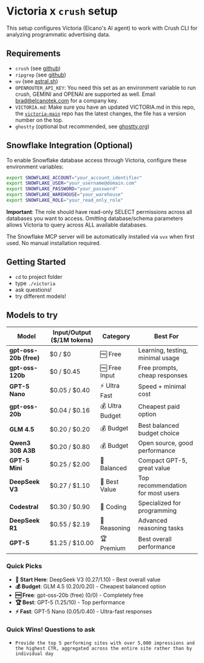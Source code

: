 # Victoria x ```crush``` setup

This setup configures Victoria (Elcano's AI agent) to work with Crush CLI for analyzing programmatic advertising data.

## Requirements

* ```crush``` (see [github](https://github.com/charmbracelet/crush))
* ```ripgrep``` (see [github](https://github.com/BurntSushi/ripgrep))
* ```uv``` (see [astral.sh](https://docs.astral.sh/uv/getting-started/installation/))
* ```OPENROUTER_API_KEY```: You need this set as an environment variable to run crush, GEMINI and OPENAI are supported as well. Email [brad@elcanotek.com](mailto:brad@elcanotek.com) for a company key.
* ```VICTORIA.md```: Make sure you have an updated VICTORIA.md in this repo, the [```victoria-main```](https://github.com/ElcanoTek/victoria-main) repo has the latest changes, the file has a version number on the top.
* ```ghostty``` (optional but recommended, see [ghostty.org](https://ghostty.org/))

## Snowflake Integration (Optional)

To enable Snowflake database access through Victoria, configure these environment variables:

```bash
export SNOWFLAKE_ACCOUNT="your_account_identifier"
export SNOWFLAKE_USER="your_username@domain.com"
export SNOWFLAKE_PASSWORD="your_password"
export SNOWFLAKE_WAREHOUSE="your_warehouse"
export SNOWFLAKE_ROLE="your_read_only_role"
```

**Important**: The role should have read-only SELECT permissions across all databases you want to access. Omitting database/schema parameters allows Victoria to query across ALL available databases.

The Snowflake MCP server will be automatically installed via ```uvx``` when first used. No manual installation required.

## Getting Started
* ```cd``` to project folder
* type ```./victoria```
* ask questions!
* try different models!

## Models to try

| Model | Input/Output ($/1M tokens) | Category | Best For |
|-------|---------------------------|----------|----------|
| **gpt-oss-20b (free)** | $0 / $0 | 🆓 Free | Learning, testing, minimal usage |
| **gpt-oss-120b** | $0 / $0.45 | 🆓 Free Input | Free prompts, cheap responses |
| **GPT-5 Nano** | $0.05 / $0.40 | ⚡ Ultra Fast | Speed + minimal cost |
| **gpt-oss-20b** | $0.04 / $0.16 | 💰 Ultra Budget | Cheapest paid option |
| **GLM 4.5** | $0.20 / $0.20 | 💰 Budget | Best balanced budget choice |
| **Qwen3 30B A3B** | $0.20 / $0.80 | 💰 Budget | Open source, good performance |
| **GPT-5 Mini** | $0.25 / $2.00 | 🎯 Balanced | Compact GPT-5, great value |
| **DeepSeek V3** | $0.27 / $1.10 | 🎯 Best Value | Top recommendation for most users |
| **Codestral** | $0.30 / $0.90 | 🔧 Coding | Specialized for programming |
| **DeepSeek R1** | $0.55 / $2.19 | 🧠 Reasoning | Advanced reasoning tasks |
| **GPT-5** | $1.25 / $10.00 | 🏆 Premium | Best overall performance |

### Quick Picks

- **🎯 Start Here**: DeepSeek V3 ($0.27/$1.10) - Best overall value
- **💰 Budget**: GLM 4.5 ($0.20/$0.20) - Cheapest balanced option
- **🆓 Free**: gpt-oss-20b (free) ($0/$0) - Completely free
- **🏆 Best**: GPT-5 ($1.25/$10) - Top performance
- **⚡ Fast**: GPT-5 Nano ($0.05/$0.40) - Ultra-fast responses

### Quick Wins! Questions to ask

* ```Provide the top 5 performing sites with over 5,000 impressions and the highest CTR, aggregated across the entire site rather than by individual day```

